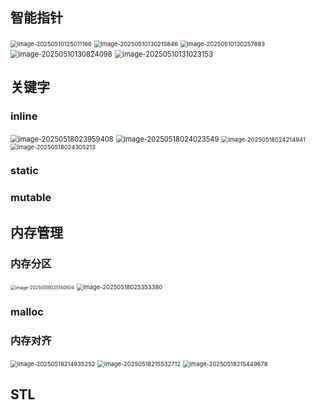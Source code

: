 

## 智能指针

<img src="C:\Users\61591\Desktop\学习\学习笔记\assets\image-20250510125011166.png" alt="image-20250510125011166" style="zoom: 67%;" /> 

<img src="C:\Users\61591\Desktop\学习\学习笔记\assets\image-20250510130215846.png" alt="image-20250510130215846" style="zoom:67%;" /> 

<img src="C:\Users\61591\Desktop\学习\学习笔记\assets\image-20250510130257883.png" alt="image-20250510130257883" style="zoom:67%;" /> 

<img src="C:\Users\61591\Desktop\学习\学习笔记\assets\image-20250510130824098.png" alt="image-20250510130824098" style="zoom:80%;" /> 

<img src="C:\Users\61591\Desktop\学习\学习笔记\assets\image-20250510131023153.png" alt="image-20250510131023153" style="zoom: 80%;" /> 

## 关键字

### inline

<img src="C:\Users\61591\Desktop\学习\学习笔记\assets\image-20250518023959408.png" alt="image-20250518023959408" style="zoom:80%;" /> 

<img src="C:\Users\61591\Desktop\学习\学习笔记\assets\image-20250518024023549.png" alt="image-20250518024023549" style="zoom: 80%;" /> 

<img src="C:\Users\61591\Desktop\学习\学习笔记\assets\image-20250518024214941.png" alt="image-20250518024214941" style="zoom: 67%;" /> 

<img src="C:\Users\61591\Desktop\学习\学习笔记\assets\image-20250518024305213.png" alt="image-20250518024305213" style="zoom:67%;" /> 

### static

### mutable



## 内存管理

### 内存分区

<img src="C:\Users\61591\Desktop\学习\学习笔记\assets\image-20250518025140504.png" alt="image-20250518025140504" style="zoom: 50%;" /> 

<img src="C:\Users\61591\Desktop\学习\学习笔记\assets\image-20250518025353380.png" alt="image-20250518025353380" style="zoom:67%;" /> 

### malloc

### 内存对齐

<img src="C:\Users\61591\Desktop\学习\学习笔记\assets\image-20250518214935252.png" alt="image-20250518214935252" style="zoom:67%;" /> 

<img src="C:\Users\61591\Desktop\学习\学习笔记\assets\image-20250518215532712.png" alt="image-20250518215532712" style="zoom:67%;" /> 

<img src="C:\Users\61591\Desktop\学习\学习笔记\assets\image-20250518215449678.png" alt="image-20250518215449678" style="zoom:67%;" /> 



## STL

